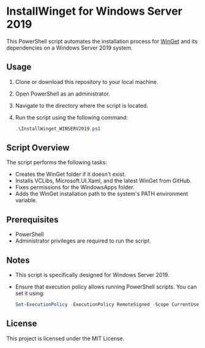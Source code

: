 # InstallWinget for Windows Server 2019

This PowerShell script automates the installation process for [WinGet](https://github.com/microsoft/winget-cli) and its dependencies on a Windows Server 2019 system.

## Usage

1. Clone or download this repository to your local machine.
2. Open PowerShell as an administrator.
3. Navigate to the directory where the script is located.
4. Run the script using the following command:

    ```powershell
    .\InstallWinget_WINSERV2019.ps1
    ```

## Script Overview

The script performs the following tasks:

- Creates the WinGet folder if it doesn't exist.
- Installs VCLibs, Microsoft.UI.Xaml, and the latest WinGet from GitHub.
- Fixes permissions for the WindowsApps folder.
- Adds the WinGet installation path to the system's PATH environment variable.

## Prerequisites

- PowerShell
- Administrator privileges are required to run the script.

## Notes

- This script is specifically designed for Windows Server 2019.
- Ensure that execution policy allows running PowerShell scripts. You can set it using:

    ```powershell
    Set-ExecutionPolicy -ExecutionPolicy RemoteSigned -Scope CurrentUser
    ```

## License

This project is licensed under the MIT License.
